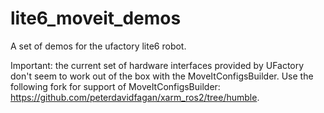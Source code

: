 # lite6_moveit_demos
A set of demos for the ufactory lite6 robot.

Important: the current set of hardware interfaces provided by UFactory don't seem to work out of the box with the MoveItConfigsBuilder. Use the following fork for support of MoveItConfigsBuilder: https://github.com/peterdavidfagan/xarm_ros2/tree/humble. 
